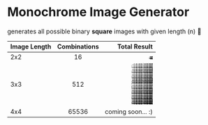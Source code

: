 # Monochrome Image Generator

generates all possible binary **square** images with given length (n) 📸

| Image Length  | Combinations  | Total Result  |
| ------------- |:-------------:| -----:|
| 2x2           | 16            | ![2x2_Image](https://raw.githubusercontent.com/NabeelAhmed1721/monochrome-ImageGenerator/master/fullyRendered/2x2/2x2_ALL_POSSIBLE.png)|
| 3x3           | 512           | ![3x3_Image](https://raw.githubusercontent.com/NabeelAhmed1721/monochrome-ImageGenerator/master/fullyRendered/3x3/3x3_ALL_POSSIBLE.png)|
| 4x4           | 65536         | coming soon... :) |
